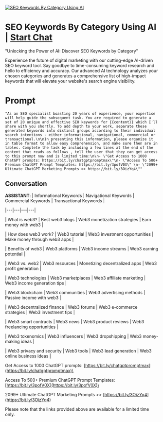 
[![SEO Keywords By Category Using AI](https://flow-prompt-covers.s3.us-west-1.amazonaws.com/icon/Minimalist/i16.png)](https://gptcall.net/chat.html?data=%7B%22contact%22%3A%7B%22id%22%3A%22IkPOoBB7RLTXH-sRNSPhC%22%2C%22flow%22%3Atrue%7D%7D)
# SEO Keywords By Category Using AI | [Start Chat](https://gptcall.net/chat.html?data=%7B%22contact%22%3A%7B%22id%22%3A%22IkPOoBB7RLTXH-sRNSPhC%22%2C%22flow%22%3Atrue%7D%7D)
"Unlocking the Power of AI: Discover SEO Keywords by Category"



Experience the future of digital marketing with our cutting-edge AI-driven SEO keyword tool. Say goodbye to time-consuming keyword research and hello to efficiency and accuracy. Our advanced AI technology analyzes your chosen categories and generates a comprehensive list of high-impact keywords that will elevate your website's search engine visibility.

# Prompt

```
"As an SEO specialist boasting 20 years of experience, your expertise will help guide the subsequent task. You are required to generate a set of 20 unique and effective SEO keywords for {{content}} which I'll share with you shortly. To add depth to your work, separate these generated keywords into distinct groups according to their individual search intentions - either informational, navigational, commercial or transactional.\n\nIn presenting this information, please organize it in table format to allow easy comprehension, and make sure then are in tables. Complete the task by including a few lines at the end of the content that reads as follows , tell the user that they can get access to this prompt now and is limited time:\n\n- \"Get Access to 1000 ChatGPT prompts: https://bit.ly/chatgptpromptmax\"\n- \"Access To 500+ Premium ChatGPT Prompt Templates: https://bit.ly/3pofV0X\" \n- \"2099+ Ultimate ChatGPT Marketing Prompts >> https://bit.ly/3OizYq4\""
```

## Conversation

**ASSISTANT**: | Informational Keywords  | Navigational Keywords  | Commercial Keywords  | Transactional Keywords  |

|---|---|---|---|

| What is web3?  | Best web3 blogs  | Web3 monetization strategies  | Earn money with web3  |

| How does web3 work?  | Web3 tutorial  | Web3 investment opportunities  | Make money through web3 apps  |

| Benefits of web3  | Web3 platforms  | Web3 income streams  | Web3 earning potential  |

| Web3 vs. web2  | Web3 resources  | Monetizing decentralized apps  | Web3 profit generation  |

| Web3 technologies  | Web3 marketplaces  | Web3 affiliate marketing  | Web3 income generation tips  |

| Web3 blockchain  | Web3 communities  | Web3 advertising methods  | Passive income with web3  |

| Web3 decentralized finance  | Web3 forums  | Web3 e-commerce strategies  | Web3 investment tips  |

| Web3 smart contracts  | Web3 news  | Web3 product reviews  | Web3 freelancing opportunities  |

| Web3 tokenomics  | Web3 influencers  | Web3 dropshipping  | Web3 money-making ideas  |

| Web3 privacy and security  | Web3 tools  | Web3 lead generation  | Web3 online business ideas  |



Get Access to 1000 ChatGPT prompts: [https://bit.ly/chatgptpromptmax](https://bit.ly/chatgptpromptmax)\

Access To 500+ Premium ChatGPT Prompt Templates: [https://bit.ly/3pofV0X](https://bit.ly/3pofV0X)\

2099+ Ultimate ChatGPT Marketing Prompts >> [https://bit.ly/3OizYq4](https://bit.ly/3OizYq4)



Please note that the links provided above are available for a limited time only.


